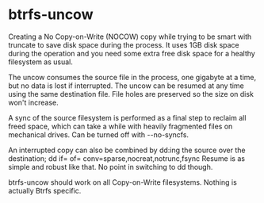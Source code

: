 # btrfs-uncow
Creating a No Copy-on-Write (NOCOW) copy while trying to be smart with truncate to save disk space during the process. It uses 1GB disk space during the operation and you need some extra free disk space for a healthy filesystem as usual.

The uncow consumes the source file in the process, one gigabyte at a time, but no data is lost if interrupted. The uncow can be resumed at any time using the same destination file. File holes are preserved so the size on disk won't increase.

A sync of the source filesystem is performed as a final step to reclaim all freed space, which can take a while with heavily fragmented files on mechanical drives. Can be turned off with --no-syncfs.

An interrupted copy can also be combined by dd:ing the source over the destination; dd if=<source> of=<dest> conv=sparse,nocreat,notrunc,fsync
Resume is as simple and robust like that. No point in switching to dd though.

btrfs-uncow should work on all Copy-on-Write filesystems. Nothing is actually Btrfs specific.
